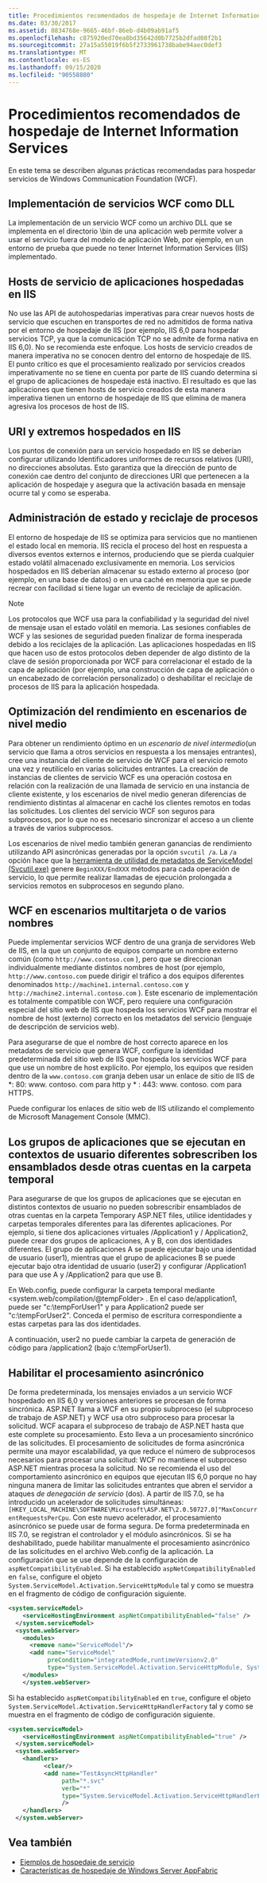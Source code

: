 ```yaml
---
title: Procedimientos recomendados de hospedaje de Internet Information Services
ms.date: 03/30/2017
ms.assetid: 0834768e-9665-46bf-86eb-d4b09ab91af5
ms.openlocfilehash: c875920ed70ea8bd35642d0b7725b2dfad08f2b1
ms.sourcegitcommit: 27a15a55019f6b5f2733961738babe94aec0def3
ms.translationtype: MT
ms.contentlocale: es-ES
ms.lasthandoff: 09/15/2020
ms.locfileid: "90558880"
---
```

# <a name="internet-information-services-hosting-best-practices"></a>Procedimientos recomendados de hospedaje de Internet Information Services
En este tema se describen algunas prácticas recomendadas para hospedar servicios de Windows Communication Foundation (WCF).  
  
## <a name="implementing-wcf-services-as-dlls"></a>Implementación de servicios WCF como DLL  
 La implementación de un servicio WCF como un archivo DLL que se implementa en el directorio \bin de una aplicación web permite volver a usar el servicio fuera del modelo de aplicación Web, por ejemplo, en un entorno de prueba que puede no tener Internet Information Services (IIS) implementado.  
  
## <a name="service-hosts-in-iis-hosted-applications"></a>Hosts de servicio de aplicaciones hospedadas en IIS  
 No use las API de autohospedarias imperativas para crear nuevos hosts de servicio que escuchen en transportes de red no admitidos de forma nativa por el entorno de hospedaje de IIS (por ejemplo, IIS 6,0 para hospedar servicios TCP, ya que la comunicación TCP no se admite de forma nativa en IIS 6,0). No se recomienda este enfoque. Los hosts de servicio creados de manera imperativa no se conocen dentro del entorno de hospedaje de IIS. El punto crítico es que el procesamiento realizado por servicios creados imperativamente no se tiene en cuenta por parte de IIS cuando determina si el grupo de aplicaciones de hospedaje está inactivo. El resultado es que las aplicaciones que tienen hosts de servicio creados de esta manera imperativa tienen un entorno de hospedaje de IIS que elimina de manera agresiva los procesos de host de IIS.  
  
## <a name="uris-and-iis-hosted-endpoints"></a>URI y extremos hospedados en IIS  
 Los puntos de conexión para un servicio hospedado en IIS se deberían configurar utilizando Identificadores uniformes de recursos relativos (URI), no direcciones absolutas. Esto garantiza que la dirección de punto de conexión cae dentro del conjunto de direcciones URI que pertenecen a la aplicación de hospedaje y asegura que la activación basada en mensaje ocurre tal y como se esperaba.  
  
## <a name="state-management-and-process-recycling"></a>Administración de estado y reciclaje de procesos  
 El entorno de hospedaje de IIS se optimiza para servicios que no mantienen el estado local en memoria. IIS recicla el proceso del host en respuesta a diversos eventos externos e internos, produciendo que se pierda cualquier estado volátil almacenado exclusivamente en memoria. Los servicios hospedados en IIS deberían almacenar su estado externo al proceso (por ejemplo, en una base de datos) o en una caché en memoria que se puede recrear con facilidad si tiene lugar un evento de reciclaje de aplicación.  
  
> [!NOTE]
> Los protocolos que WCF usa para la confiabilidad y la seguridad del nivel de mensaje usan el estado volátil en memoria. Las sesiones confiables de WCF y las sesiones de seguridad pueden finalizar de forma inesperada debido a los reciclajes de la aplicación. Las aplicaciones hospedadas en IIS que hacen uso de estos protocolos deben depender de algo distinto de la clave de sesión proporcionada por WCF para correlacionar el estado de la capa de aplicación (por ejemplo, una construcción de capa de aplicación o un encabezado de correlación personalizado) o deshabilitar el reciclaje de procesos de IIS para la aplicación hospedada.  
  
## <a name="optimizing-performance-in-middle-tier-scenarios"></a>Optimización del rendimiento en escenarios de nivel medio  
 Para obtener un rendimiento óptimo en un *escenario de nivel intermedio*(un servicio que llama a otros servicios en respuesta a los mensajes entrantes), cree una instancia del cliente de servicio de WCF para el servicio remoto una vez y reutilícelo en varias solicitudes entrantes. La creación de instancias de clientes de servicio WCF es una operación costosa en relación con la realización de una llamada de servicio en una instancia de cliente existente, y los escenarios de nivel medio generan diferencias de rendimiento distintas al almacenar en caché los clientes remotos en todas las solicitudes. Los clientes del servicio WCF son seguros para subprocesos, por lo que no es necesario sincronizar el acceso a un cliente a través de varios subprocesos.  
  
 Los escenarios de nivel medio también generan ganancias de rendimiento utilizando API asincrónicas generadas por la opción `svcutil /a`. La `/a` opción hace que la [herramienta de utilidad de metadatos de ServiceModel (Svcutil.exe)](../servicemodel-metadata-utility-tool-svcutil-exe.md) genere `BeginXXX/EndXXX` métodos para cada operación de servicio, lo que permite realizar llamadas de ejecución prolongada a servicios remotos en subprocesos en segundo plano.  
  
## <a name="wcf-in-multi-homed-or-multi-named-scenarios"></a>WCF en escenarios multitarjeta o de varios nombres  
 Puede implementar servicios WCF dentro de una granja de servidores Web de IIS, en la que un conjunto de equipos comparte un nombre externo común (como `http://www.contoso.com` ), pero que se direccionan individualmente mediante distintos nombres de host (por ejemplo, `http://www.contoso.com` puede dirigir el tráfico a dos equipos diferentes denominados `http://machine1.internal.contoso.com` y `http://machine2.internal.contoso.com` ). Este escenario de implementación es totalmente compatible con WCF, pero requiere una configuración especial del sitio web de IIS que hospeda los servicios WCF para mostrar el nombre de host (externo) correcto en los metadatos del servicio (lenguaje de descripción de servicios web).  
  
 Para asegurarse de que el nombre de host correcto aparece en los metadatos de servicio que genera WCF, configure la identidad predeterminada del sitio web de IIS que hospeda los servicios WCF para que use un nombre de host explícito. Por ejemplo, los equipos que residen dentro de la `www.contoso.com` granja deben usar un enlace de sitio de IIS de *: 80: www. contoso. com para http y \* : 443: www. contoso. com para HTTPS.  
  
 Puede configurar los enlaces de sitio web de IIS utilizando el complemento de Microsoft Management Console (MMC).  
  
## <a name="application-pools-running-in-different-user-contexts-overwrite-assemblies-from-other-accounts-in-the-temporary-folder"></a>Los grupos de aplicaciones que se ejecutan en contextos de usuario diferentes sobrescriben los ensamblados desde otras cuentas en la carpeta temporal  
 Para asegurarse de que los grupos de aplicaciones que se ejecutan en distintos contextos de usuario no pueden sobrescribir ensamblados de otras cuentas en la carpeta Temporary ASP.NET files, utilice identidades y carpetas temporales diferentes para las diferentes aplicaciones. Por ejemplo, si tiene dos aplicaciones virtuales /Application1 y / Application2, puede crear dos grupos de aplicaciones, A y B, con dos identidades diferentes. El grupo de aplicaciones A se puede ejecutar bajo una identidad de usuario (user1), mientras que el grupo de aplicaciones B se puede ejecutar bajo otra identidad de usuario (user2) y configurar /Application1 para que use A y /Application2 para que use B.  
  
 En Web.config, puede configurar la carpeta temporal mediante \<system.web/compilation/@tempFolder> . En el caso de/application1, puede ser "c:\tempForUser1" y para Application2 puede ser "c:\tempForUser2". Conceda el permiso de escritura correspondiente a estas carpetas para las dos identidades.  
  
 A continuación, user2 no puede cambiar la carpeta de generación de código para /application2 (bajo c:\tempForUser1).  
  
## <a name="enabling-asynchronous-processing"></a>Habilitar el procesamiento asincrónico  
 De forma predeterminada, los mensajes enviados a un servicio WCF hospedado en IIS 6,0 y versiones anteriores se procesan de forma sincrónica. ASP.NET llama a WCF en su propio subproceso (el subproceso de trabajo de ASP.NET) y WCF usa otro subproceso para procesar la solicitud. WCF acapara el subproceso de trabajo de ASP.NET hasta que este complete su procesamiento. Esto lleva a un procesamiento sincrónico de las solicitudes. El procesamiento de solicitudes de forma asincrónica permite una mayor escalabilidad, ya que reduce el número de subprocesos necesarios para procesar una solicitud: WCF no mantiene el subproceso ASP.NET mientras procesa la solicitud. No se recomienda el uso del comportamiento asincrónico en equipos que ejecutan IIS 6,0 porque no hay ninguna manera de limitar las solicitudes entrantes que abren el servidor a ataques *de denegación de servicio* (dos). A partir de IIS 7.0, se ha introducido un acelerador de solicitudes simultáneas: `[HKEY_LOCAL_MACHINE\SOFTWARE\Microsoft\ASP.NET\2.0.50727.0]"MaxConcurrentRequestsPerCpu`. Con este nuevo acelerador, el procesamiento asincrónico se puede usar de forma segura.  De forma predeterminada en IIS 7.0, se registran el controlador y el módulo asincrónicos. Si se ha deshabilitado, puede habilitar manualmente el procesamiento asincrónico de las solicitudes en el archivo Web.config de la aplicación. La configuración que se use depende de la configuración de `aspNetCompatibilityEnabled`. Si ha establecido `aspNetCompatibilityEnabled` en `false`, configure el objeto `System.ServiceModel.Activation.ServiceHttpModule` tal y como se muestra en el fragmento de código de configuración siguiente.  
  
```xml  
<system.serviceModel>  
    <serviceHostingEnvironment aspNetCompatibilityEnabled="false" />
  </system.serviceModel>  
  <system.webServer>  
    <modules>  
      <remove name="ServiceModel"/>  
      <add name="ServiceModel"
           preCondition="integratedMode,runtimeVersionv2.0"
           type="System.ServiceModel.Activation.ServiceHttpModule, System.ServiceModel,Version=3.0.0.0, Culture=neutral, PublicKeyToken=b77a5c561934e089"/>  
    </modules>  
    </system.webServer>  
```  
  
 Si ha establecido `aspNetCompatibilityEnabled` en `true`, configure el objeto `System.ServiceModel.Activation.ServiceHttpHandlerFactory` tal y como se muestra en el fragmento de código de configuración siguiente.  
  
```xml  
<system.serviceModel>  
    <serviceHostingEnvironment aspNetCompatibilityEnabled="true" />
  </system.serviceModel>  
  <system.webServer>  
    <handlers>  
          <clear/>  
          <add name="TestAsyncHttpHandler"
               path="*.svc"
               verb="*"
               type="System.ServiceModel.Activation.ServiceHttpHandlerFactory, System.ServiceModel, Version=3.0.0.0, Culture=neutral, PublicKeyToken=b77a5c561934e089"
               />  
    </handlers>
  </system.webServer>  
```  
  
## <a name="see-also"></a>Vea también

- [Ejemplos de hospedaje de servicio](../samples/hosting.md)
- [Características de hospedaje de Windows Server AppFabric](/previous-versions/appfabric/ee677189(v=azure.10))
